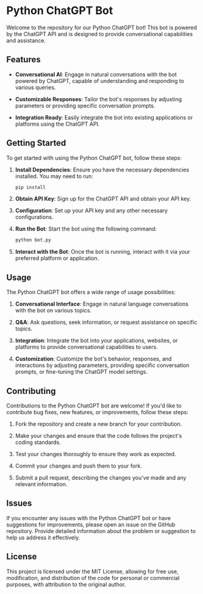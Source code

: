 # Python ChatGPT Bot

Welcome to the repository for our Python ChatGPT bot! This bot is powered by the ChatGPT API and is designed to provide conversational capabilities and assistance.

## Features

- **Conversational AI**: Engage in natural conversations with the bot powered by ChatGPT, capable of understanding and responding to various queries.

- **Customizable Responses**: Tailor the bot's responses by adjusting parameters or providing specific conversation prompts.

- **Integration Ready**: Easily integrate the bot into existing applications or platforms using the ChatGPT API.

## Getting Started

To get started with using the Python ChatGPT bot, follow these steps:

1. **Install Dependencies**: Ensure you have the necessary dependencies installed. You may need to run:
   ```bash
   pip install 
2. **Obtain API Key**: Sign up for the ChatGPT API and obtain your API key.

3. **Configuration**: Set up your API key and any other necessary configurations.

4. **Run the Bot**: Start the bot using the following command:
   ```bash
   python bot.py
5. **Interact with the Bot**: Once the bot is running, interact with it via your preferred platform or application. 

## Usage
The Python ChatGPT bot offers a wide range of usage possibilities:

1. **Conversational Interface**: Engage in natural language conversations with the bot on various topics.

2. **Q&A**: Ask questions, seek information, or request assistance on specific topics.

3. **Integration**: Integrate the bot into your applications, websites, or platforms to provide conversational capabilities to users.

4. **Customization**: Customize the bot's behavior, responses, and interactions by adjusting parameters, providing specific conversation prompts, or fine-tuning the ChatGPT model settings.

## Contributing
Contributions to the Python ChatGPT bot are welcome! If you'd like to contribute bug fixes, new features, or improvements, follow these steps:

1. Fork the repository and create a new branch for your contribution.

2. Make your changes and ensure that the code follows the project's coding standards.

3. Test your changes thoroughly to ensure they work as expected.

4. Commit your changes and push them to your fork.

5. Submit a pull request, describing the changes you've made and any relevant information.

## Issues
If you encounter any issues with the Python ChatGPT bot or have suggestions for improvements, please open an issue on the GitHub repository. Provide detailed information about the problem or suggestion to help us address it effectively.

## License
This project is licensed under the MIT License, allowing for free use, modification, and distribution of the code for personal or commercial purposes, with attribution to the original author.
